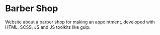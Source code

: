 # Barber Shop

Website about a barber shop for making an appointment, developed with HTML, SCSS, JS and JS toolkits like gulp.
